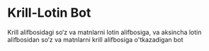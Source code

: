 # Krill-Lotin Bot
Krill alifbosidagi so‘z va matnlarni lotin alifbosiga, va aksincha lotin alifbosidan so‘z va matnlarni krill alifbosiga o'tkazadigan bot
